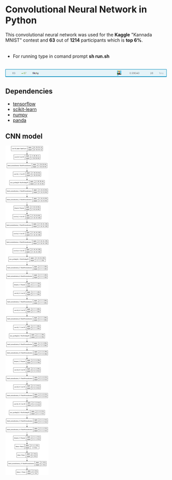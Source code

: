 # Convolutional Neural Network in Python
This convolutional neural network was used for the **Kaggle** "Kannada MNIST" contest and **63** out of **1214** participants which is **top 6%**.
######
- For running type in comand prompt **sh run.sh**
######
![](result_img/result.png)

## Dependencies
* [tensorflow](https://www.tensorflow.org/)
* [scikit-learn](https://scikit-learn.org/stable/)
* [numpy](https://numpy.org/)
* [panda](https://pandas.pydata.org/)

## CNN model
![](model_img/cnn_model.png)
